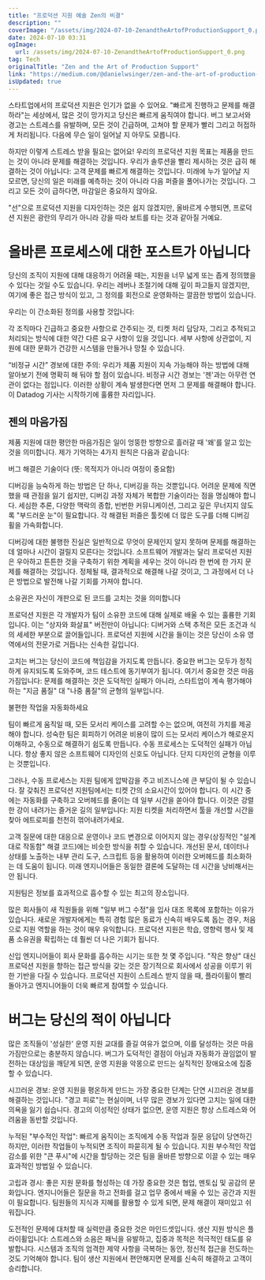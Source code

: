 ```yaml
---
title: "프로덕션 지원 예술 Zen의 비결"
description: ""
coverImage: "/assets/img/2024-07-10-ZenandtheArtofProductionSupport_0.png"
date: 2024-07-10 03:31
ogImage: 
  url: /assets/img/2024-07-10-ZenandtheArtofProductionSupport_0.png
tag: Tech
originalTitle: "Zen and the Art of Production Support"
link: "https://medium.com/@danielwsinger/zen-and-the-art-of-production-support-d05f4c1f55a5"
isUpdated: true
---
```





스타트업에서의 프로덕션 지원은 인기가 없을 수 있어요. "빠르게 진행하고 문제를 해결하라"는 세상에서, 많은 것이 망가지고 당신은 빠르게 움직여야 합니다. 버그 보고서와 경고는 스트레스를 유발하며, 모든 것이 긴급하며, 고쳐야 할 문제가 빨리 그리고 허접하게 처리됩니다. 다음에 무슨 일이 일어날 지 아무도 모릅니다.

하지만 이렇게 스트레스 받을 필요는 없어요! 우리의 프로덕션 지원 목표는 제품을 만드는 것이 아니라 문제를 해결하는 것입니다. 우리가 솔루션을 빨리 제시하는 것은 급히 해결하는 것이 아닙니다: 고객 문제를 빠르게 해결하는 것입니다. 미래에 누가 일어날 지 모르면, 당신의 일은 미래를 예측하는 것이 아니라 다음 퍼즐을 풀어나가는 것입니다. 그리고 모든 것이 급하다면, 마감일은 중요하지 않아요.

"선"으로 프로덕션 지원을 디자인하는 것은 쉽지 않겠지만, 올바르게 수행되면, 프로덕션 지원은 광란의 무리가 아니라 강을 따라 보트를 타는 것과 같아질 거예요.

<div class="content-ad"></div>

# 올바른 프로세스에 대한 포스트가 아닙니다

당신의 조직이 지원에 대해 대응하기 어려울 때는, 지원을 너무 넓게 또는 좁게 정의했을 수 있다는 것일 수도 있습니다. 우리는 레버나 조절기에 대해 깊이 파고들지 않겠지만, 여기에 좋은 접근 방식이 있고, 그 정의를 회전으로 운영화하는 깔끔한 방법이 있습니다.

우리는 이 간소화된 정의를 사용할 것입니다:

각 조직마다 긴급하고 중요한 사항으로 간주되는 것, 티켓 처리 담당자, 그리고 추적되고 처리되는 방식에 대한 약간 다른 요구 사항이 있을 것입니다. 세부 사항에 상관없이, 지원에 대한 문화가 건강한 시스템을 만들거나 망칠 수 있습니다.

<div class="content-ad"></div>

“비정규 시간” 경보에 대한 주의: 우리가 제품 지원이 지속 가능해야 하는 방법에 대해 알아보기 전에 명확히 해 둬야 할 점이 있습니다. 비정규 시간 경보는 '젠'과는 아무런 연관이 없다는 점입니다. 이러한 상황이 계속 발생한다면 먼저 그 문제를 해결해야 합니다. 이 Datadog 기사는 시작하기에 훌륭한 자리입니다.

## 젠의 마음가짐

제품 지원에 대한 평안한 마음가짐은 일이 엉뚱한 방향으로 흘러갈 때 '왜'를 알고 있는 것을 의미합니다. 제가 기억하는 4가지 원칙은 다음과 같습니다:

버그 해결은 기술이다 (뜻: 목적지가 아니라 여정이 중요함)

<div class="content-ad"></div>

디버깅을 능숙하게 하는 방법은 단 하나, 디버깅을 하는 것뿐입니다. 어려운 문제에 직면했을 때 관점을 잃기 쉽지만, 디버깅 과정 자체가 복합한 기술이라는 점을 명심해야 합니다. 세심한 추론, 다양한 맥락의 종합, 빈번한 커뮤니케이션, 그리고 깊은 무너지지 않도록 "부드러운 눈"이 필요합니다. 각 해결된 퍼즐은 툴킷에 더 많은 도구를 더해 디버깅 휠을 가속화합니다.

디버깅에 대한 불행한 진실은 일반적으로 무엇이 문제인지 알지 못하며 문제를 해결하는 데 얼마나 시간이 걸릴지 모른다는 것입니다. 소프트웨어 개발과는 달리 프로덕션 지원은 우아하고 튼튼한 것을 구축하기 위한 계획을 세우는 것이 아니라 한 번에 한 가지 문제를 해결하는 것입니다. 정체될 때, 결과적으로 해결해 나갈 것이고, 그 과정에서 더 나은 방법으로 발전해 나갈 기회를 가져야 합니다.

소유권은 자신이 개판으로 된 코드를 고치는 것을 의미합니다

프로덕션 지원은 각 개발자가 팀이 소유한 코드에 대해 실제로 배울 수 있는 훌륭한 기회입니다. 이는 "상자와 화살표" 버전만이 아닙니다: 디버거와 스택 추적은 모든 조건과 식의 세세한 부분으로 끌어들입니다. 프로덕션 지원에 시간을 들이는 것은 당신이 소유 영역에서의 전문가로 거듭나는 신속한 길입니다.

<div class="content-ad"></div>

고치는 버그는 당신이 코드에 책임감을 가지도록 만듭니다. 중요한 버그는 모두가 정직하게 유지되도록 도와주며, 코드 테스트에 동기부여가 됩니다. 여기서 중요한 것은 마음가짐입니다: 문제를 해결하는 것은 도덕적인 실패가 아니라, 스타트업이 계속 평가해야 하는 "지금 품질" 대 "나중 품질"의 균형의 일부입니다.

불편한 작업을 자동화하세요

팀이 빠르게 움직일 때, 모든 모서리 케이스를 고려할 수는 없으며, 여전히 가치를 제공해야 합니다. 성숙한 팀은 회피하기 어려운 비용이 많이 드는 모서리 케이스가 해로운지 이해하고, 수동으로 해결하기 쉽도록 만듭니다. 수동 프로세스는 도덕적인 실패가 아닙니다. 항상 좋지 않은 소프트웨어 디자인의 신호도 아닙니다. 단지 디자인의 균형을 이루는 것뿐입니다.

그러나, 수동 프로세스는 지원 팀에게 압박감을 주고 비즈니스에 큰 부담이 될 수 있습니다. 잘 갖춰진 프로덕션 지원팀에서는 티켓 간의 소요시간이 있어야 합니다. 이 시간 중에는 자동화를 구축하고 오버헤드를 줄이는 데 일부 시간을 쏟아야 합니다. 이것은 강렬한 강이 내려가는 즐거운 길의 일부입니다: 지원 티켓을 처리하면서 툴을 개선할 시간을 찾아 에트로피를 천천히 꺾어내려가세요.

<div class="content-ad"></div>

고객 질문에 대한 대응으로 운영이나 코드 변경으로 이어지지 않는 경우(상징적인 "설계대로 작동함" 해결 코드)에는 비슷한 방식을 취할 수 있습니다. 개선된 문서, 데이터나 상태를 노출하는 내부 관리 도구, 스크립트 등을 활용하여 이러한 오버헤드를 최소화하는 데 도움이 됩니다. 미래 엔지니어들은 동일한 결론에 도달하는 데 시간을 낭비해서는 안 됩니다.

지원팀은 정보를 효과적으로 흡수할 수 있는 최고의 장소입니다.

많은 회사들이 새 직원들을 위해 "일부 버그 수정"을 입사 대조 목록에 포함하는 이유가 있습니다. 새로운 개발자에게는 특히 경험 많은 동료가 신속히 배우도록 돕는 경우, 처음으로 지원 역할을 하는 것이 매우 유익합니다. 프로덕션 지원은 학습, 영향력 행사 및 제품 소유권을 확립하는 데 훨씬 더 나은 기회가 됩니다.

신입 엔지니어들이 회사 문화를 흡수하는 시기는 또한 첫 몇 주입니다. "작은 향상" 대신 프로덕션 지원을 향하는 접근 방식을 갖는 것은 장기적으로 회사에서 성공을 이루기 위한 기반을 다질 수 있습니다. 프로덕션 지원이 스트레스 받지 않을 때, 플라이휠이 빨리 돌아가고 엔지니어들이 더욱 빠르게 참여할 수 있습니다.

<div class="content-ad"></div>

# 버그는 당신의 적이 아닙니다

많은 조직들이 '성실한' 운영 지원 교대를 즐길 여유가 없으며, 이를 달성하는 것은 마음가짐만으로는 충분하지 않습니다. 버그가 도덕적인 결점이 아님과 자동화가 끊임없이 발전하는 대상임을 깨닫게 되면, 운영 지원을 악몽으로 만드는 실직적인 장애요소에 집중할 수 있습니다.

시끄러운 경보: 운영 지원을 평온하게 만드는 가장 중요한 단계는 단연 시끄러운 경보를 해결하는 것입니다. "경고 피로"는 현실이며, 너무 많은 경보가 있다면 고치는 일에 대한 의욕을 잃기 쉽습니다. 경고의 이성적인 상태가 없으면, 운영 지원은 항상 스트레스와 어려움을 동반할 것입니다.

누적된 "부수적인 작업": 빠르게 움직이는 조직에게 수동 작업과 질문 응답이 당연하긴 하지만, 이러한 작업들이 누적되면 조직이 파묻히게 될 수 있습니다. 지원 부수적인 작업 감소를 위한 "큰 푸시"에 시간을 할당하는 것은 팀을 올바른 방향으로 이끌 수 있는 매우 효과적인 방법일 수 있습니다.

<div class="content-ad"></div>

고립과 경시: 좋은 지원 문화를 형성하는 데 가장 중요한 것은 협업, 멘토십 및 공감의 문화입니다. 엔지니어들은 질문을 하고 전화를 걸고 업무 중에서 배울 수 있는 공간과 지원이 필요합니다. 팀원들의 지식과 지혜를 활용할 수 있게 되면, 문제 해결이 재미있고 쉬워집니다.

도전적인 문제에 대처할 때 실력만큼 중요한 것은 마인드셋입니다. 생산 지원 방식은 플라이휠입니다: 스트레스와 소음은 패닉을 유발하고, 집중과 목적은 적극적인 태도를 유발합니다. 시스템과 조직의 엄격한 제약 사항을 극복하는 동안, 정신적 접근을 전도하는 것도 기억해야 합니다. 팀이 생산 지원에서 편안해지면 문제를 신속히 해결하고 고객이 승리합니다.